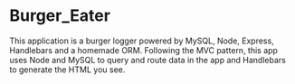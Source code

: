 # Burger_Eater
This application is a burger logger powered by MySQL, Node, Express, Handlebars and a homemade ORM. Following the MVC pattern, this app uses Node and MySQL to query and route data in the app and Handlebars to generate  the HTML you see.
